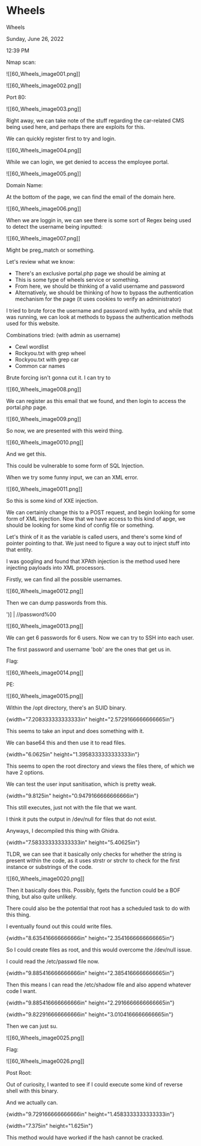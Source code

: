 # Wheels

Wheels

Sunday, June 26, 2022

12:39 PM

Nmap scan:

!\[\[60\_Wheels\_image001.png]]

&#x20;

!\[\[60\_Wheels\_image002.png]]

&#x20;

Port 80:

!\[\[60\_Wheels\_image003.png]]

&#x20;

Right away, we can take note of the stuff regarding the car-related CMS being used here, and perhaps there are exploits for this.

We can quickly register first to try and login.

!\[\[60\_Wheels\_image004.png]]

&#x20;

While we can login, we get denied to access the employee portal.

!\[\[60\_Wheels\_image005.png]]

&#x20;

Domain Name:

At the bottom of the page, we can find the email of the domain here.

!\[\[60\_Wheels\_image006.png]]

&#x20;

When we are loggin in, we can see there is some sort of Regex being used to detect the username being inputted:

!\[\[60\_Wheels\_image007.png]]

&#x20;

Might be preg\_match or something.

&#x20;

Let's review what we know:

* There's an exclusive portal.php page we should be aiming at
* This is some type of wheels service or something.
* From here, we should be thinking of a valid username and password
* Alternatively, we should be thinking of how to bypass the authentication mechanism for the page (it uses cookies to verify an administrator)

> &#x20;

I tried to brute force the username and password with hydra, and while that was running, we can look at methods to bypass the authentication methods used for this website.

&#x20;

Combinations tried: (with admin as username)

* Cewl wordlist
* Rockyou.txt with grep wheel
* Rockyou.txt with grep car
* Common car names

&#x20;

Brute forcing isn't gonna cut it. I can try to

!\[\[60\_Wheels\_image008.png]]

&#x20;

We can register as this email that we found, and then login to access the portal.php page.

!\[\[60\_Wheels\_image009.png]]

&#x20;

So now, we are presented with this weird thing.

!\[\[60\_Wheels\_image0010.png]]

&#x20;

And we get this.

This could be vulnerable to some form of SQL Injection.

When we try some funny input, we can an XML error.

!\[\[60\_Wheels\_image0011.png]]

&#x20;

So this is some kind of XXE injection.

We can certainly change this to a POST request, and begin looking for some form of XML injection. Now that we have access to this kind of apge, we should be looking for some kind of config file or something.

&#x20;

Let's think of it as the variable is called users, and there's some kind of pointer pointing to that. We just need to figure a way out to inject stuff into that entity.

&#x20;

I was googling and found that XPAth injection is the method used here injecting payloads into XML processors.

Firstly, we can find all the possible usernames.

!\[\[60\_Wheels\_image0012.png]]

&#x20;

Then we can dump passwords from this.

')] | //password%00

!\[\[60\_Wheels\_image0013.png]]

&#x20;

We can get 6 passwords for 6 users. Now we can try to SSH into each user.

The first password and username 'bob' are the ones that get us in.

&#x20;

Flag:

!\[\[60\_Wheels\_image0014.png]]

&#x20;

PE:

!\[\[60\_Wheels\_image0015.png]]

&#x20;

Within the /opt directory, there's an SUID binary.

{width="7.208333333333333in" height="2.5729166666666665in"}

&#x20;

This seems to take an input and does something with it.

We can base64 this and then use it to read files.

{width="6.0625in" height="1.3958333333333333in"}

&#x20;

This seems to open the root directory and views the files there, of which we have 2 options.

&#x20;

We can test the user input sanitisation, which is pretty weak.

{width="9.8125in" height="0.9479166666666666in"}

&#x20;

This still executes, just not with the file that we want.

I think it puts the output in /dev/null for files that do not exist.

&#x20;

Anyways, I decompiled this thing with Ghidra.

{width="7.583333333333333in" height="5.40625in"}

&#x20;

TLDR, we can see that it basically only checks for whether the string is present within the code, as it uses strstr or strchr to check for the first instance or substrings of the code.

!\[\[60\_Wheels\_image0020.png]]

&#x20;

Then it basically does this. Possibly, fgets the function could be a BOF thing, but also quite unlikely.

There could also be the potential that root has a scheduled task to do with this thing.

I eventually found out this could write files.

{width="8.635416666666666in" height="2.3541666666666665in"}

&#x20;

So I could create files as root, and this would overcome the /dev/null issue.

&#x20;

I could read the /etc/passwd file now.

{width="9.885416666666666in" height="2.3854166666666665in"}

&#x20;

Then this means I can read the /etc/shadow file and also append whatever code I want.

{width="9.885416666666666in" height="2.2916666666666665in"}

&#x20;

{width="9.822916666666666in" height="3.0104166666666665in"}

&#x20;

Then we can just su.

!\[\[60\_Wheels\_image0025.png]]

&#x20;

Flag:

!\[\[60\_Wheels\_image0026.png]]

&#x20;

Post Root:

Out of curiosity, I wanted to see if I could execute some kind of reverse shell with this binary.

And we actually can.

{width="9.729166666666666in" height="1.4583333333333333in"}

&#x20;

{width="7.375in" height="1.625in"}

&#x20;

This method would have worked if the hash cannot be cracked.

&#x20;
